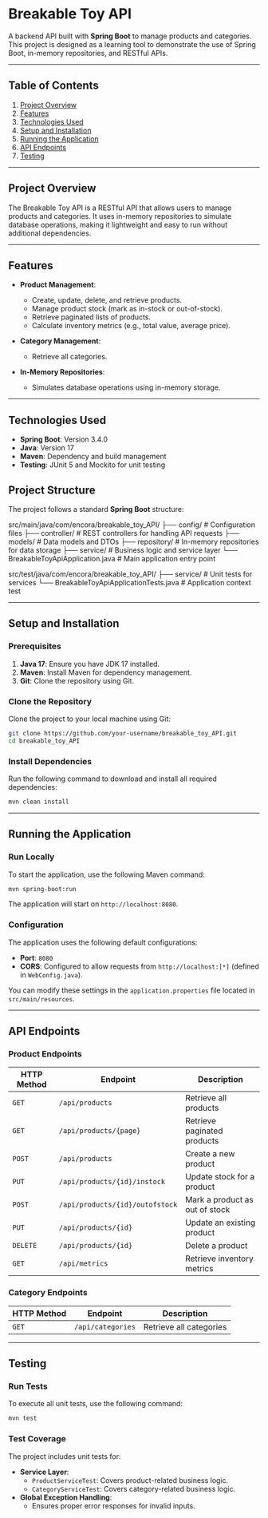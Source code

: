 # Breakable Toy API

A backend API built with **Spring Boot** to manage products and categories. This project is designed as a learning tool to demonstrate the use of Spring Boot, in-memory repositories, and RESTful APIs.

---

## **Table of Contents**
1. [Project Overview](#project-overview)
2. [Features](#features)
3. [Technologies Used](#technologies-used)
5. [Setup and Installation](#setup-and-installation)
6. [Running the Application](#running-the-application)
7. [API Endpoints](#api-endpoints)
8. [Testing](#testing)
---

## **Project Overview**
The Breakable Toy API is a RESTful API that allows users to manage products and categories. It uses in-memory repositories to simulate database operations, making it lightweight and easy to run without additional dependencies.

---

## **Features**
- **Product Management**:
  - Create, update, delete, and retrieve products.
  - Manage product stock (mark as in-stock or out-of-stock).
  - Retrieve paginated lists of products.
  - Calculate inventory metrics (e.g., total value, average price).

- **Category Management**:
  - Retrieve all categories.

- **In-Memory Repositories**:
  - Simulates database operations using in-memory storage.

---

## **Technologies Used**
- **Spring Boot**: Version 3.4.0
- **Java**: Version 17
- **Maven**: Dependency and build management
- **Testing**: JUnit 5 and Mockito for unit testing


## **Project Structure**
The project follows a standard **Spring Boot** structure:

src/main/java/com/encora/breakable_toy_API/ 
├── config/ # Configuration files
├── controller/ # REST controllers for handling API requests 
├── models/ # Data models and DTOs 
├── repository/ # In-memory repositories for data storage 
├── service/ # Business logic and service layer 
└── BreakableToyApiApplication.java # Main application entry point

src/test/java/com/encora/breakable_toy_API/ 
├── service/ # Unit tests for services 
└── BreakableToyApiApplicationTests.java # Application context test

---

## **Setup and Installation**

### **Prerequisites**
1. **Java 17**: Ensure you have JDK 17 installed.
2. **Maven**: Install Maven for dependency management.
3. **Git**: Clone the repository using Git.

### **Clone the Repository**
Clone the project to your local machine using Git:
```bash
git clone https://github.com/your-username/breakable_toy_API.git
cd breakable_toy_API
```

### **Install Dependencies**
Run the following command to download and install all required dependencies:
```bash
mvn clean install
```

---

## **Running the Application**

### **Run Locally**
To start the application, use the following Maven command:
```bash
mvn spring-boot:run
```

The application will start on `http://localhost:8080`.

### **Configuration**
The application uses the following default configurations:
- **Port**: `8080`
- **CORS**: Configured to allow requests from `http://localhost:[*]` (defined in `WebConfig.java`).

You can modify these settings in the `application.properties` file located in `src/main/resources`.

---

## **API Endpoints**

### **Product Endpoints**
| HTTP Method | Endpoint                     | Description                              |
|-------------|------------------------------|------------------------------------------|
| `GET`       | `/api/products`              | Retrieve all products                   |
| `GET`       | `/api/products/{page}`       | Retrieve paginated products             |
| `POST`      | `/api/products`              | Create a new product                    |
| `PUT`       | `/api/products/{id}/instock` | Update stock for a product              |
| `POST`      | `/api/products/{id}/outofstock` | Mark a product as out of stock          |
| `PUT`       | `/api/products/{id}`         | Update an existing product              |
| `DELETE`    | `/api/products/{id}`         | Delete a product                        |
| `GET`       | `/api/metrics`               | Retrieve inventory metrics              |

### **Category Endpoints**
| HTTP Method | Endpoint                     | Description                              |
|-------------|------------------------------|------------------------------------------|
| `GET`       | `/api/categories`            | Retrieve all categories                 |

---

## **Testing**

### **Run Tests**
To execute all unit tests, use the following command:
```bash
mvn test
```

### **Test Coverage**
The project includes unit tests for:
- **Service Layer**:
  - `ProductServiceTest`: Covers product-related business logic.
  - `CategoryServiceTest`: Covers category-related business logic.
- **Global Exception Handling**:
  - Ensures proper error responses for invalid inputs.

